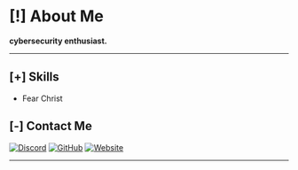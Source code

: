 # [!] About Me

**cybersecurity enthusiast.**

----

## [+] Skills

- Fear Christ

## [-] Contact Me

[![Discord](https://img.shields.io/badge/Discord-111111?style=flat&logo=discord&logoColor=white)](https://discord.com/users/876923835469922344)
[![GitHub](https://img.shields.io/badge/GitHub-111111?style=flat&logo=github&logoColor=white)](https://github.com/ec4rlate)
[![Website](https://img.shields.io/badge/Website-111111?style=flat&logo=google-chrome&logoColor=white)](https://eyeswoke.xyz)

---
